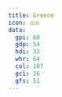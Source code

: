 ```yaml
---
title: Greece
icon: 🇬🇷
data:
  gpi: 60
  gdp: 54
  hdi: 33
  whr: 64
  col: 107
  gci: 36
  gfs: 51
---
```


